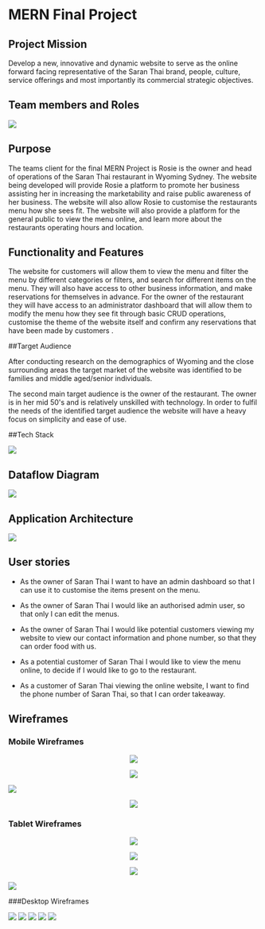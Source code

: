 # MERN Final Project 

## Project Mission

Develop a new, innovative and dynamic website to serve as the online forward facing representative of the Saran Thai brand, people, culture, service offerings and most importantly its commercial strategic objectives. 

## Team members and Roles

<img src="./IMG/Team diagram.png">



## Purpose 

The teams client for the final MERN Project is Rosie is the owner and head of operations of the Saran Thai restaurant in Wyoming Sydney. The website being developed will provide Rosie a platform to promote her business assisting her in increasing the marketability and raise public awareness of her business.  The website will also allow Rosie to customise the restaurants menu how she sees fit. The website will also provide a platform for the general public to view the menu online, and learn more about the restaurants operating hours and location.

## Functionality and Features

The website for customers will allow them to view the menu and filter the menu by different categories or filters, and search for different items on the menu. They will also have access to  other business information, and make reservations for themselves in advance. For the owner of the restaurant they will have access to an administrator dashboard  that will allow them to modify the menu how they see fit through basic CRUD operations, customise the theme of the website itself and confirm any reservations that have been made by customers . 

##Target Audience

After conducting research on the demographics of Wyoming and the close surrounding areas the target market of the website was identified to be families and middle aged/senior individuals. 

The second main target audience is the owner of the restaurant. The owner is in her mid 50's and is relatively unskilled with technology.  In order to fulfil the needs of the identified target audience the website will have a heavy focus on simplicity and ease of use.  



##Tech Stack

<img src="./IMG/MERN tech stack.png">



## Dataflow Diagram

<img src="./IMG/saran dataflow.png">



## Application Architecture

<img src="./IMG/Website architecture.png">

## User stories

- As the owner of Saran Thai I want to have an admin dashboard so that I can use it to customise the items present on the menu.

- As the owner of Saran Thai I would like an authorised admin user, so that only I can edit the menus.

- As the owner of Saran Thai I would like potential customers viewing my website to view our contact information and phone number, so that they can order food with us.

- As a potential customer of Saran Thai I would like to view the menu online, to decide if I would like to go to the restaurant.

- As a customer of Saran Thai viewing the online website, I want to find the phone number of Saran Thai, so that I can order takeaway.

## Wireframes



### Mobile Wireframes



<p align='center'><img src="./IMG/home mob.png"></p>



<p align='center'><img src="./IMG/mu mob.png"></p>



<p alignt='center'><img src="./IMG/menu2 mob.png"></p>




<p align='center'><img src="./IMG/mob login.png"></p>

### Tablet Wireframes 



<p align='center'><img src="./IMG/home tab.png"></p>



<p align='center'><img src="./IMG/menu tab.png"></p>



<p align='center'><img src="./IMG/admin sign tab.png"></p>





<img src="./IMG/admin create tab.png">

###Desktop Wireframes

<img src="./IMG/Home desktop.png">





<img src="./IMG/menu desk.png"/>



<img src="./IMG/menu desk.png">



<img src="./IMG/admin login desk.png">



<img src="./IMG/admin sign desk.png"/>
